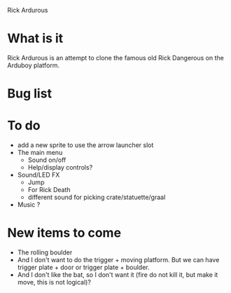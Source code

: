 Rick Ardurous

# What is it

Rick Ardurous is an attempt to clone the famous old Rick Dangerous on the Arduboy platform.

# Bug list

# To do
- add a new sprite to use the arrow launcher slot
- The main menu
	- Sound on/off
	- Help/display controls?
- Sound/LED FX
	- Jump
	- For Rick Death
	- different sound for picking crate/statuette/graal
- Music ?

# New items to come
- The rolling boulder
- And I don't want to do the trigger + moving platform. But we can have trigger plate + door or trigger plate + boulder.
- And I don't like the bat, so I don't want it (fire do not kill it, but make it move, this is not logical)?


